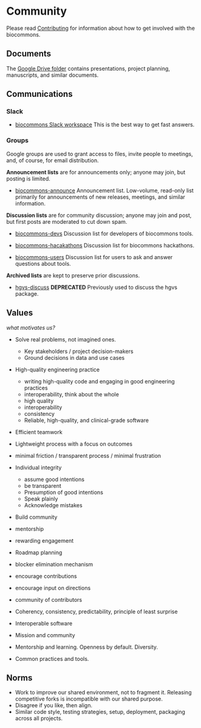 # Community

Please read [Contributing](contributing.md) for information about how to get involved with the biocommons.

## Documents

The [Google Drive folder](https://t.ly/biocommons-drive) contains presentations, project planning,
manuscripts, and similar documents.

## Communications

### Slack

* [biocommons Slack workspace](https://join.slack.com/t/biocommons/shared_invite/zt-1tg9dwtwg-nM1YIgAT04G6MiffLtKH1Q) 
  This is the best way to get fast answers.

<!-- Note to self: refresh link from https://biocommons.slack.com/admin/shared_invites -->

### Groups

Google groups are used to grant access to files, invite people to meetings, and, of
course, for email distribution.  

**Announcement lists** are for announcements only; anyone may join, but posting is limited. 

* [biocommons-announce](https://groups.google.com/g/biocommons-announce)
  Announcement list. Low-volume, read-only list primarily for announcements of new releases, meetings, and similar
  information.

**Discussion lists** are for community discussion; anyone may join and post, but first posts are
moderated to cut down spam.

* [biocommons-devs](https://groups.google.com/g/biocommons-devs)
  Discussion list for developers of biocommons tools.

* [biocommons-hacakathons](https://groups.google.com/g/biocommons-hackathons)
  Discussion list for biocommons hackathons.

* [biocommons-users](https://groups.google.com/g/biocommons-users)
  Discussion list for users to ask and answer questions about tools.

**Archived lists** are kept to preserve prior discussions.

* [hgvs-discuss](https://groups.google.com/g/hgvs-discuss) **DEPRECATED**  Previously used to
  discuss the hgvs package. 


## Values

*what motivates us?*

* Solve real problems, not imagined ones.
  - Key stakeholders / project decision-makers
  - Ground decisions in data and use cases

* High-quality engineering practice 
  - writing high-quality code and engaging in good engineering practices
  - interoperability, think about the whole
  - high quality 
  - interoperability
  - consistency
  - Reliable, high-quality, and clinical-grade software

* Efficient teamwork
* Lightweight process with a focus on outcomes
* minimal friction / transparent process / minimal frustration

* Individual integrity
  - assume good intentions
  - be transparent
  - Presumption of good intentions
  - Speak plainly
  - Acknowledge mistakes

* Build community
* mentorship
* rewarding engagement


* Roadmap planning
* blocker elimination mechanism
* encourage contributions
* encourage input on directions
* community of contributors
* Coherency, consistency, predictability, principle of least surprise
* Interoperable software
* Mission and community
* Mentorship and learning. Openness by default. Diversity.
* Common practices and tools.


## Norms

* Work to improve our shared environment, not to fragment it.  Releasing competitive forks is incompatible with our shared purpose.
* Disagree if you like, then align.
* Similar code style, testing strategies, setup, deployment, packaging across all projects.
